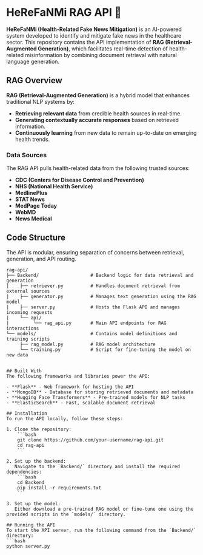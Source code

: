 # HeReFaNMi RAG API 🚀

**HeReFaNMi (Health-Related Fake News Mitigation)** is an AI-powered system developed to identify and mitigate fake news in the healthcare sector. This repository contains the API implementation of **RAG (Retrieval-Augmented Generation)**, which facilitates real-time detection of health-related misinformation by combining document retrieval with natural language generation.

## RAG Overview
**RAG (Retrieval-Augmented Generation)** is a hybrid model that enhances traditional NLP systems by:
- **Retrieving relevant data** from credible health sources in real-time.
- **Generating contextually accurate responses** based on retrieved information.
- **Continuously learning** from new data to remain up-to-date on emerging health trends.

### Data Sources
The RAG API pulls health-related data from the following trusted sources:
- **CDC (Centers for Disease Control and Prevention)**
- **NHS (National Health Service)**
- **MedlinePlus**
- **STAT News**
- **MedPage Today**
- **WebMD**
- **News Medical**

## Code Structure
The API is modular, ensuring separation of concerns between retrieval, generation, and API routing.

```plaintext
rag-api/
├── Backend/                   # Backend logic for data retrieval and generation
|    ├── retriever.py          # Handles document retrieval from external sources
|    ├── generator.py          # Manages text generation using the RAG model
|    ├── server.py             # Hosts the Flask API and manages incoming requests
|    └── api/
|         └── rag_api.py       # Main API endpoints for RAG interactions
└── models/                    # Contains model definitions and training scripts
     ├── rag_model.py          # RAG model architecture
     └── training.py           # Script for fine-tuning the model on new data


## Built With
The following frameworks and libraries power the API:

- **Flask** - Web framework for hosting the API
- **MongoDB** - Database for storing retrieved documents and metadata
- **Hugging Face Transformers** - Pre-trained models for NLP tasks
- **ElasticSearch** - Fast, scalable document retrieval

## Installation
To run the API locally, follow these steps:

1. Clone the repository:
    ```bash
    git clone https://github.com/your-username/rag-api.git
    cd rag-api
    ```

2. Set up the backend:
   Navigate to the `Backend/` directory and install the required dependencies:
    ```bash
    cd Backend
    pip install -r requirements.txt
    ```

3. Set up the model:
   Either download a pre-trained RAG model or fine-tune one using the provided scripts in the `models/` directory.

## Running the API
To start the API server, run the following command from the `Backend/` directory:
```bash
python server.py

